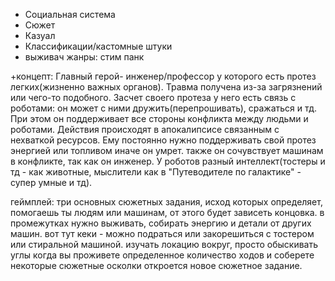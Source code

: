 + Социальная система
+ Сюжет
+ Казуал
+ Классификации/кастомные штуки
+ выживач
жанры:
стим панк

+концепт:
Главный герой- инженер/профессор у которого есть протез легких(жизненно важных органов). Травма получена из-за загрязнений или чего-то подобного. Засчет своего протеза у него есть связь с роботами: он может с ними
дружить(перепрошивать), сражаться и тд. При этом он поддерживает все стороны конфликта между людьми и роботами. Действия происходят в апокалипсисе связанным с нехваткой ресурсов. Ему постоянно нужно поддерживать свой
протез энергией или топливом иначе он умрет. также он сочувствует машинам в конфликте, так как он инженер. У роботов разный интеллект(тостеры и тд - как животные, мыслители как в "Путеводителе по галактике" - супер
умные и тд).

геймплей:
три основных сюжетных задания, исход которых определяет, помогаешь ты людям или машинам, от этого будет зависеть концовка.
в промежутках нужно выживать, собирать энергию и детали от других машин. вот тут кеки - можно подраться или закорешиться с тостером или стиральной машиной. изучать локацию вокруг, просто обыскивать углы
когда вы проживете определенное количество ходов и соберете некоторые сюжетные осколки откроется новое сюжетное задание. 


